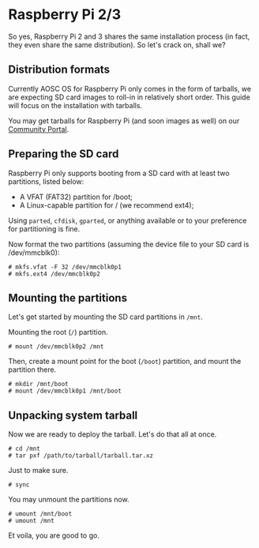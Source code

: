 Raspberry Pi 2/3
================

So yes, Raspberry Pi 2 and 3 shares the same installation process (in fact, they
even share the same distribution). So let's crack on, shall we?

Distribution formats
--------------------

Currently AOSC OS for Raspberry Pi only comes in the form of tarballs, we are
expecting SD card images to roll-in in relatively short order. This guide will
focus on the installation with tarballs.

You may get tarballs for Raspberry Pi (and soon images as well) on our
[Community Portal](https://aosc.io/).

Preparing the SD card
---------------------

Raspberry Pi only supports booting from a SD card with at least two partitions,
listed below:

- A VFAT (FAT32) partition for /boot;
- A Linux-capable partition for / (we recommend ext4);

Using `parted`, `cfdisk`, `gparted`, or anything available or to your preference
for partitioning is fine.

Now format the two partitions (assuming the device file to your SD card is
/dev/mmcblk0):

```
# mkfs.vfat -F 32 /dev/mmcblk0p1
# mkfs.ext4 /dev/mmcblk0p2
```

Mounting the partitions
-----------------------

Let's get started by mounting the SD card partitions in `/mnt`.

Mounting the root (`/`) partition.

```
# mount /dev/mmcblk0p2 /mnt
```

Then, create a mount point for the boot (`/boot`) partition, and mount the
partition there.

```
# mkdir /mnt/boot
# mount /dev/mmcblk0p1 /mnt/boot
```

Unpacking system tarball
------------------------

Now we are ready to deploy the tarball. Let's do that all at once.

```
# cd /mnt
# tar pxf /path/to/tarball/tarball.tar.xz
```

Just to make sure.

```
# sync
```

You may unmount the partitions now.

```
# umount /mnt/boot
# umount /mnt
```

Et voila, you are good to go.
